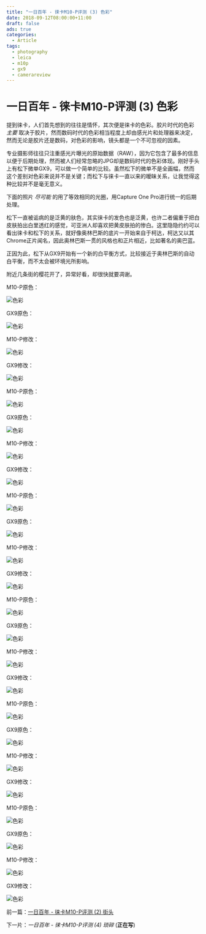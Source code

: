 ```yaml
---
title: "一日百年 - 徕卡M10-P评测 (3) 色彩"
date: 2018-09-12T08:00:00+11:00
draft: false
ads: true
categories:
  - Article
tags:
  - photography
  - leica
  - m10p
  - gx9
  - camerareview
---
```


# 一日百年 - 徕卡M10-P评测 (3) 色彩

提到徕卡，人们首先想到的往往是情怀，其次便是徕卡的色彩。胶片时代的色彩 _主要_ 取决于胶片，然而数码时代的色彩相当程度上却由感光片和处理器来决定，然而无论是胶片还是数码，对色彩的影响，镜头都是一个不可忽视的因素。

专业摄影师往往只注重感光片曝光的原始数据（RAW），因为它包含了最多的信息以便于后期处理，然而被人们经常忽略的JPG却是数码时代的色彩体现。刚好手头上有松下微单GX9，可以做一个简单的比较。虽然松下的微单不是全画幅，然而这个差别对色彩来说并不是关键；而松下与徕卡一直以来的暧昧关系，让我觉得这种比较并不是毫无意义。

下面的照片 _尽可能_ 的用了等效相同的光圈，用Capture One Pro进行统一的后期处理。

松下一直被诟病的是泛黄的肤色，其实徕卡的发色也是泛黄，也许二者偏重于把白皮肤拍出白里透红的感觉，可亚洲人却喜欢把黄皮肤拍的惨白。这里隐隐约约可以看出徕卡和松下的关系，就好像奥林巴斯的底片一开始来自于柯达，柯达又以其Chrome正片闻名，因此奥林巴斯一贯的风格也和正片相近，比如著名的奥巴蓝。

正因为此，松下从GX9开始有一个新的白平衡方式，比较接近于奥林巴斯的自动白平衡，而不太会被环境光所影响。

附近几条街的樱花开了，异常好看，却很快就要凋谢。

M10-P原色：

![色彩][leica-01-ooc]

GX9原色：

![色彩][gx9-01-ooc]

M10-P修改：

![色彩][leica-01-edit]

GX9修改：

![色彩][gx9-01-edit]

M10-P原色：

![色彩][leica-02-ooc]

GX9原色：

![色彩][gx9-02-ooc]

M10-P修改：

![色彩][leica-02-edit]

GX9修改：

![色彩][gx9-02-edit]

M10-P原色：

![色彩][leica-03-ooc]

GX9原色：

![色彩][gx9-03-ooc]

M10-P修改：

![色彩][leica-03-edit]

GX9修改：

![色彩][gx9-03-edit]

M10-P原色：

![色彩][leica-04-ooc]

GX9原色：

![色彩][gx9-04-ooc]

M10-P修改：

![色彩][leica-04-edit]

GX9修改：

![色彩][gx9-04-edit]

M10-P原色：

![色彩][leica-05-ooc]

GX9原色：

![色彩][gx9-05-ooc]

M10-P修改：

![色彩][leica-05-edit]

GX9修改：

![色彩][gx9-05-edit]

M10-P原色：

![色彩][leica-06-ooc]

GX9原色：

![色彩][gx9-06-ooc]

M10-P修改：

![色彩][leica-06-edit]

GX9修改：

![色彩][gx9-06-edit]

前一篇：[一日百年 - 徕卡M10-P评测 (2) 街头](/cn/article/2018/reviewleicam10p2/)

下一片：_一日百年 - 徕卡M10-P评测 (4) 琐碎_ (__正在写__)

[leica-01-ooc]: /photos/2018/LeicaM10P/color01_leica_ooc.jpg "Color"
[leica-02-ooc]: /photos/2018/LeicaM10P/color02_leica_ooc.jpg "Color"
[leica-03-ooc]: /photos/2018/LeicaM10P/color03_leica_ooc.jpg "Color"
[leica-04-ooc]: /photos/2018/LeicaM10P/color04_leica_ooc.jpg "Color"
[leica-05-ooc]: /photos/2018/LeicaM10P/color05_leica_ooc.jpg "Color"
[leica-06-ooc]: /photos/2018/LeicaM10P/color06_leica_ooc.jpg "Color"
[leica-01-edit]: /photos/2018/LeicaM10P/color01_leica_edit.jpg "Color"
[leica-02-edit]: /photos/2018/LeicaM10P/color02_leica_edit.jpg "Color"
[leica-03-edit]: /photos/2018/LeicaM10P/color03_leica_edit.jpg "Color"
[leica-04-edit]: /photos/2018/LeicaM10P/color04_leica_edit.jpg "Color"
[leica-05-edit]: /photos/2018/LeicaM10P/color05_leica_edit.jpg "Color"
[leica-06-edit]: /photos/2018/LeicaM10P/color06_leica_edit.jpg "Color"

[gx9-01-ooc]: /photos/2018/LeicaM10P/color01_gx9_ooc.jpg "Color"
[gx9-02-ooc]: /photos/2018/LeicaM10P/color02_gx9_ooc.jpg "Color"
[gx9-03-ooc]: /photos/2018/LeicaM10P/color03_gx9_ooc.jpg "Color"
[gx9-04-ooc]: /photos/2018/LeicaM10P/color04_gx9_ooc.jpg "Color"
[gx9-05-ooc]: /photos/2018/LeicaM10P/color05_gx9_ooc.jpg "Color"
[gx9-06-ooc]: /photos/2018/LeicaM10P/color06_gx9_ooc.jpg "Color"
[gx9-01-edit]: /photos/2018/LeicaM10P/color01_gx9_edit.jpg "Color"
[gx9-02-edit]: /photos/2018/LeicaM10P/color02_gx9_edit.jpg "Color"
[gx9-03-edit]: /photos/2018/LeicaM10P/color03_gx9_edit.jpg "Color"
[gx9-04-edit]: /photos/2018/LeicaM10P/color04_gx9_edit.jpg "Color"
[gx9-05-edit]: /photos/2018/LeicaM10P/color05_gx9_edit.jpg "Color"
[gx9-06-edit]: /photos/2018/LeicaM10P/color06_gx9_edit.jpg "Color"